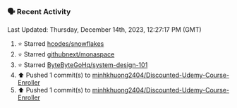 ### 🗣 Recent Activity

<!--RECENT_ACTIVITY:last_update-->
Last Updated: Thursday, December 14th, 2023, 12:27:17 PM (GMT)
<!--RECENT_ACTIVITY:last_update_end-->
<!--RECENT_ACTIVITY:start-->
1. ⭐ Starred [hcodes/snowflakes](https://github.com/hcodes/snowflakes)<br>
2. ⭐ Starred [githubnext/monaspace](https://github.com/githubnext/monaspace)<br>
3. ⭐ Starred [ByteByteGoHq/system-design-101](https://github.com/ByteByteGoHq/system-design-101)<br>
4. ⬆️ Pushed 1 commit(s) to [minhkhuong2404/Discounted-Udemy-Course-Enroller](https://github.com/minhkhuong2404/Discounted-Udemy-Course-Enroller)<br>
5. ⬆️ Pushed 1 commit(s) to [minhkhuong2404/Discounted-Udemy-Course-Enroller](https://github.com/minhkhuong2404/Discounted-Udemy-Course-Enroller)<br>
<!--RECENT_ACTIVITY:end-->
